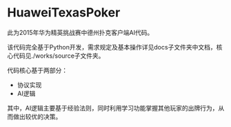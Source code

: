 # HuaweiTexasPoker

此为2015年华为精英挑战赛中德州扑克客户端AI代码。

该代码完全基于Python开发，需求规定及基本操作详见docs子文件夹中文档，核心代码见./works/source子文件夹。

代码核心基于两部分：

* 协议实现
* AI逻辑

其中，AI逻辑主要基于经验法则，同时利用学习功能掌握其他玩家的出牌行为，从而做出较优的决策。
